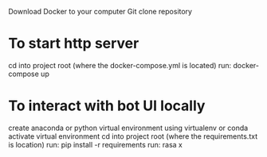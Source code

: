 Download Docker to your computer
Git clone repository

# To start http server
cd into project root (where the docker-compose.yml is located)
run: docker-compose up

# To interact with bot UI locally
create anaconda or python virtual environment using virtualenv or conda
activate virtual environment
cd into project root (where the requirements.txt is location)
run: pip install -r requirements
run: rasa x
